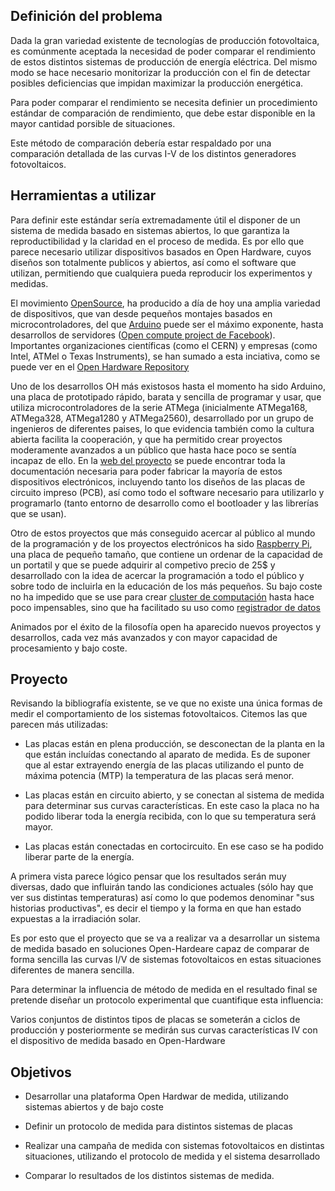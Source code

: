 ## Definición del problema

Dada la gran variedad existente de tecnologías de producción fotovoltaica, es comúnmente aceptada la necesidad de poder comparar el rendimiento de estos distintos sistemas de producción de energía eléctrica. Del mismo modo se hace necesario monitorizar la producción con el fin de detectar posibles deficiencias que impidan maximizar la producción energética.

Para poder comparar el rendimiento se necesita definier un procedimiento estándar de comparación de rendimiento, que debe estar disponible en la mayor cantidad porsible de situaciones.

Este método de comparación debería estar respaldado por una comparación detallada de las curvas I-V de los distintos generadores fotovoltaicos.

## Herramientas a utilizar

Para definir este estándar sería extremadamente útil el disponer de un sistema de medida basado en sistemas abiertos, lo que garantiza la reproductibilidad y la claridad en el proceso de medida. Es por ello que parece necesario utilizar dispositivos basados en Open Hardware, cuyos diseños son totalmente publicos y abiertos, así como el software que utilizan, permitiendo que cualquiera pueda reproducir los experimentos y medidas.

El movimiento [OpenSource](http://opensource.org/), ha producido a día de hoy una amplia variedad de dispositivos, que van desde pequeños montajes basados en microcontroladores, del que [Arduino](http://arduino.cc) puede ser el máximo exponente, hasta desarrollos de servidores ([Open compute project de Facebook](http://www.opencompute.org/)). Importantes organizaciones científicas (como el CERN) y empresas (como Intel, ATMel o Texas Instruments), se han sumado a esta inciativa, como se puede ver en el [Open Hardware Repository](http://www.ohwr.org/) 

Uno de los desarrollos OH más existosos hasta el momento ha sido Arduino, una placa de prototipado rápido, barata y sencilla de programar y usar, que utiliza microcontroladores de la serie ATMega (inicialmente ATMega168, ATMega328, ATMega1280 y ATMega2560), desarrollado por un grupo de ingenieros de diferentes paises, lo que evidencia también como la cultura abierta facilita la cooperación, y que ha permitido crear proyectos moderamente avanzados a un público que hasta hace poco se sentía incapaz de ello. En la [web del proyecto](http://www.arduino.cc/en/Main/Products) se puede encontrar toda la documentación necesaria para poder fabricar la mayoría de estos dispositivos electrónicos, incluyendo tanto los diseños de las placas de circuito impreso (PCB), así como todo el software necesario para utilizarlo y programarlo (tanto entorno de desarrollo como el bootloader y las librerías que se usan).

Otro de estos proyectos que más conseguido acercar al público al mundo de la programación y de los proyectos electrónicos ha sido [Raspberry Pi](https://www.raspberrypi.org/), una placa de pequeño tamaño, que contiene un ordenar de la capacidad de un portatil y que se puede adquirir al competivo precio de 25$ y desarrollado con la idea de acercar la programación a todo el público y sobre todo de incluirla en la educación de los más pequeños. Su bajo coste no ha impedido que se use para crear [cluster de computación](http://makezine.com/2013/06/05/33-rpi-beowulf-cluster/) hasta hace poco impensables, sino que ha facilitado su uso como [registrador de datos](https://github.com/abelectronicsuk/ABElectronics_Python_Libraries/tree/master/ADCPi)

Animados por el éxito de la filosofía open ha aparecido nuevos proyectos y desarrollos, cada vez más avanzados y con mayor capacidad de procesamiento y bajo coste.

## Proyecto

Revisando la bibliografía existente, se ve que no existe una única formas de medir el comportamiento de los sistemas fotovoltaicos. Citemos las que parecen más utilizadas:

* Las placas están en plena producción, se desconectan de la planta en la que están incluídas conectando al aparato de medida. Es de suponer que al estar extrayendo energía de las placas utilizando el punto de máxima potencia (MTP) la temperatura de las placas será menor.

* Las placas están en circuito abierto, y se conectan al sistema de medida para determinar sus curvas características. En este caso la placa no ha podido liberar toda la energía recibida, con lo que su temperatura será mayor.

* Las placas están conectadas en cortocircuito. En ese caso se ha podido liberar parte de la energía.

A primera vista parece lógico pensar que los resultados serán muy diversas, dado que influirán tando las condiciones actuales (sólo hay que ver sus distintas temperaturas) así como lo que podemos  denominar "sus historias productivas", es decir el tiempo y la forma en que han estado expuestas a la irradiación solar.

Es por esto que el proyecto que se va a realizar va a desarrollar un sistema de medida basado en soluciones Open-Hardeare capaz de comparar de forma sencilla las curvas I/V de sistemas fotovoltaicos en estas situaciones diferentes de manera sencilla.

Para determinar la influencia de método de medida en el resultado final se pretende diseñar un protocolo experimental que cuantifique esta influencia:

Varios conjuntos de distintos tipos de placas se someterán a ciclos de producción y posteriormente se medirán sus curvas características IV con el dispositivo de medida basado en Open-Hardware 

## Objetivos

* Desarrollar una plataforma Open Hardwar de medida, utilizando sistemas abiertos y de bajo coste

* Definir un protocolo de medida para distintos sistemas de placas

* Realizar una campaña de medida con sistemas fotovoltaicos en distintas situaciones, utilizando el protocolo de medida y el sistema desarrollado

* Comparar lo resultados de los distintos sistemas de medida.